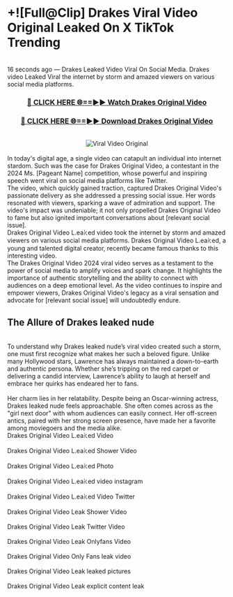 # +![Full@Clip] Drakes Viral Video Original Leaked On X TikTok Trending
<br>
16 seconds ago — Drakes Leaked Video Viral On Social Media. Drakes video Leaked Viral the internet by storm and amazed viewers on various social media platforms.
<br>
<div align="center">
<h3><a href="https://bestclip.site?title=Drakes&ref=git" rel="nofollow">🔴 CLICK HERE 🌐==►► Watch Drakes Original Video</a></h3>
<h3><a href="https://bestclip.site?title=Drakes&ref=git" rel="nofollow">🔴 CLICK HERE 🌐==►► Download Drakes Original Video</a></h3>
<br>
<a href="https://bestclip.site?title=Drakes&ref=git" rel="nofollow" data-target="animated-image.originalLink"><img src="https://i.ibb.co.com/xMMVF88/686577567.gif" alt="Viral Video Original" style="max-width: 100%; display: inline-block;" data-target="animated-image.originalImage"></a>
</div>
<br>
In today's digital age, a single video can catapult an individual into internet stardom. Such was the case for Drakes Original Video, a contestant in the 2024 Ms. [Pageant Name] competition, whose powerful and inspiring speech went viral on social media platforms like Twitter.
<br>
The video, which quickly gained traction, captured Drakes Original Video's passionate delivery as she addressed a pressing social issue. Her words resonated with viewers, sparking a wave of admiration and support. The video's impact was undeniable; it not only propelled Drakes Original Video to fame but also ignited important conversations about [relevant social issue].
<br>
Drakes Original Video L.ea𝚔ed video took the internet by storm and amazed viewers on various social media platforms. Drakes Original Video L.ea𝚔ed, a young and talented digital creator, recently became famous thanks to this interesting video.
<br>
The Drakes Original Video 2024 viral video serves as a testament to the power of social media to amplify voices and spark change. It highlights the importance of authentic storytelling and the ability to connect with audiences on a deep emotional level. As the video continues to inspire and empower viewers, Drakes Original Video's legacy as a viral sensation and advocate for [relevant social issue] will undoubtedly endure.
<br>
<h2>The Allure of Drakes leaked nude</h2>
<br>
To understand why Drakes leaked nude’s viral video created such a storm, one must first recognize what makes her such a beloved figure. Unlike many Hollywood stars, Lawrence has always maintained a down-to-earth and authentic persona. Whether she’s tripping on the red carpet or delivering a candid interview, Lawrence’s ability to laugh at herself and embrace her quirks has endeared her to fans.
<br><br>
Her charm lies in her relatability. Despite being an Oscar-winning actress, Drakes leaked nude feels approachable. She often comes across as the "girl next door" with whom audiences can easily connect. Her off-screen antics, paired with her strong screen presence, have made her a favorite among moviegoers and the media alike.
<br>
Drakes Original Video L.ea𝚔ed Video
<br><br>
Drakes Original Video L.ea𝚔ed Shower Video
<br><br>
Drakes Original Video L.ea𝚔ed Photo
<br><br>
Drakes Original Video L.ea𝚔ed video instagram
<br><br>
Drakes Original Video L.ea𝚔ed Video Twitter
<br><br>
Drakes Original Video Leak Shower Video
<br><br>
Drakes Original Video Leak Twitter Video
<br><br>
Drakes Original Video Leak Onlyfans Video
<br><br>
Drakes Original Video Only Fans leak video
<br><br>
Drakes Original Video Leak leaked pictures
<br><br>
Drakes Original Video Leak explicit content leak